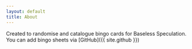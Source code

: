 ```yaml
---
layout: default
title: About
---
```


Created to randomise and catalogue bingo cards for Baseless Speculation. You can add bingo sheets via [GitHub]({{ site.github }})